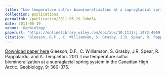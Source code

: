 ```yaml
---
title: "Low temperature sulfur biomineralization at a supraglacial spring system in the Canadian High Arctic"
collection: publications
permalink: /publication/2011-05-19-John54
date: 2011-05-19
venue: 'Geobiology'
paperurl: 'https://onlinelibrary.wiley.com/doi/abs/10.1111/j.1472-4669.2011.00283.x'
citation: 'Gleeson, D.F., C. Williamson, S. Grasby, J.R. Spear, R. Pappalardo, and A. Templeton.  2011.  Low temperature sulfur biomineralization at a supraglacial spring system in the Canadian High Arctic.  Geobiology, 9: 360-375.'
---
```


<a href='https://onlinelibrary.wiley.com/doi/abs/10.1111/j.1472-4669.2011.00283.x'>Download paper here</a>
Gleeson, D.F., C. Williamson, S. Grasby, J.R. Spear, R. Pappalardo, and A. Templeton.  2011.  Low temperature sulfur biomineralization at a supraglacial spring system in the Canadian High Arctic.  Geobiology, 9: 360-375.